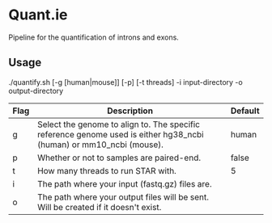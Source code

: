 # Quant.ie
Pipeline for the quantification of introns and exons.

## Usage
./quantify.sh [-g [human|mouse]] [-p] [-t threads] -i input-directory -o output-directory

| Flag | Description | Default |
| ---- | ----------- | ------- |
| g | Select the genome to align to. The specific reference genome used is either hg38_ncbi (human) or mm10_ncbi (mouse). | human |
| p | Whether or not to samples are paired-end. | false |
| t | How many threads to run STAR with. | 5 |
| i | The path where your input (fastq.gz) files are. | |
| o | The path where your output files will be sent. Will be created if it doesn't exist. | |